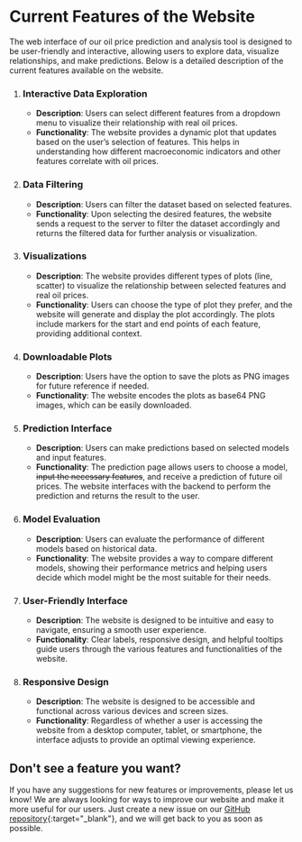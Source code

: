 # Current Features of the Website
The web interface of our oil price prediction and analysis tool is designed to be user-friendly and interactive, allowing users to explore data, visualize relationships, and make predictions. Below is a detailed description of the current features available on the website.

1. ### Interactive Data Exploration
    - **Description**: Users can select different features from a dropdown menu to visualize their relationship with real oil prices.
    - **Functionality**: The website provides a dynamic plot that updates based on the user’s selection of features. This helps in understanding how different macroeconomic indicators and other features correlate with oil prices.
2. ### Data Filtering
    - **Description**: Users can filter the dataset based on selected features.
    - **Functionality**: Upon selecting the desired features, the website sends a request to the server to filter the dataset accordingly and returns the filtered data for further analysis or visualization.
3. ### Visualizations
    - **Description**: The website provides different types of plots (line, scatter) to visualize the relationship between selected features and real oil prices.
    - **Functionality**: Users can choose the type of plot they prefer, and the website will generate and display the plot accordingly. The plots include markers for the start and end points of each feature, providing additional context.
4. ### Downloadable Plots
    - **Description**: Users have the option to save the plots as PNG images for future reference if needed.
    - **Functionality**: The website encodes the plots as base64 PNG images, which can be easily downloaded.
5. ### Prediction Interface
    - **Description**: Users can make predictions based on selected models and input features.
    - **Functionality**: The prediction page allows users to choose a model, ~~input the necessary features~~, and receive a prediction of future oil prices. The website interfaces with the backend to perform the prediction and returns the result to the user.
6. ### Model Evaluation
    - **Description**: Users can evaluate the performance of different models based on historical data.
    - **Functionality**: The website provides a way to compare different models, showing their performance metrics and helping users decide which model might be the most suitable for their needs.
7. ### User-Friendly Interface
    - **Description**: The website is designed to be intuitive and easy to navigate, ensuring a smooth user experience.
    - **Functionality**: Clear labels, responsive design, and helpful tooltips guide users through the various features and functionalities of the website.
8. ### Responsive Design
    - **Description**: The website is designed to be accessible and functional across various devices and screen sizes.
    - **Functionality**: Regardless of whether a user is accessing the website from a desktop computer, tablet, or smartphone, the interface adjusts to provide an optimal viewing experience.

## Don't see a feature you want?
If you have any suggestions for new features or improvements, please let us know! We are always looking for ways to improve our website and make it more useful for our users. Just create a new issue on our [GitHub repository](https://github.com/mariamills/Oil-Price-Prediction-ML){:target="_blank"}, and we will get back to you as soon as possible.